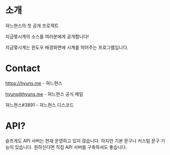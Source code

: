 # 소개
혀느현스의 첫 공개 프로젝트

지금몇시계의 소스를 여러분에게 공개합니다!

지금몇시계는 윈도우 배경화면에 시계를 띄어주는 프로그램입니다.

# Contact
https://hyuns.me - 혀느현스

hyuns@hyuns.me - 혀느현스 공식 메일

혀느현스#3891 - 혀느현스 디스코드

# API?
슬프게도 API 서버는 현재 운영하고 있지 않습니다. 하지만 기본 문구나 커스텀 문구 기능이 있습니다. 원하신다면 직접 API 서버를 구축하셔도 좋습니다.